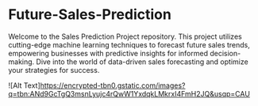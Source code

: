 # Future-Sales-Prediction
Welcome to the Sales Prediction Project repository. This project utilizes cutting-edge machine learning techniques to forecast future sales trends, empowering businesses with predictive insights for informed decision-making. Dive into the world of data-driven sales forecasting and optimize your strategies for success.

![Alt Text]https://encrypted-tbn0.gstatic.com/images?q=tbn:ANd9GcTgQ3msnLyujc4rQwW1YxdqkLMkrxI4FmH2JQ&usqp=CAU
